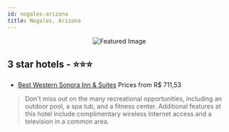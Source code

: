 ```yaml
---
id: nogales-arizona
title: Nogales, Arizona
---
```


<center><img src="https://i.travelapi.com/hotels/3000000/2970000/2963300/2963257/91cea0bc_z.jpg" alt="Featured Image" /></center>


##  3 star hotels - ⭐️⭐️⭐️

-    [Best Western Sonora Inn & Suites](https://us.hurb.com/hotels/nogales/best-western-sonora-inn-suites-JNP-JP237108?cmp=18055) Prices from R$ 711,53
   > Don't miss out on the many recreational opportunities, including an outdoor pool, a spa tub, and a fitness center. Additional features at this hotel include complimentary wireless Internet access and a television in a common area.
